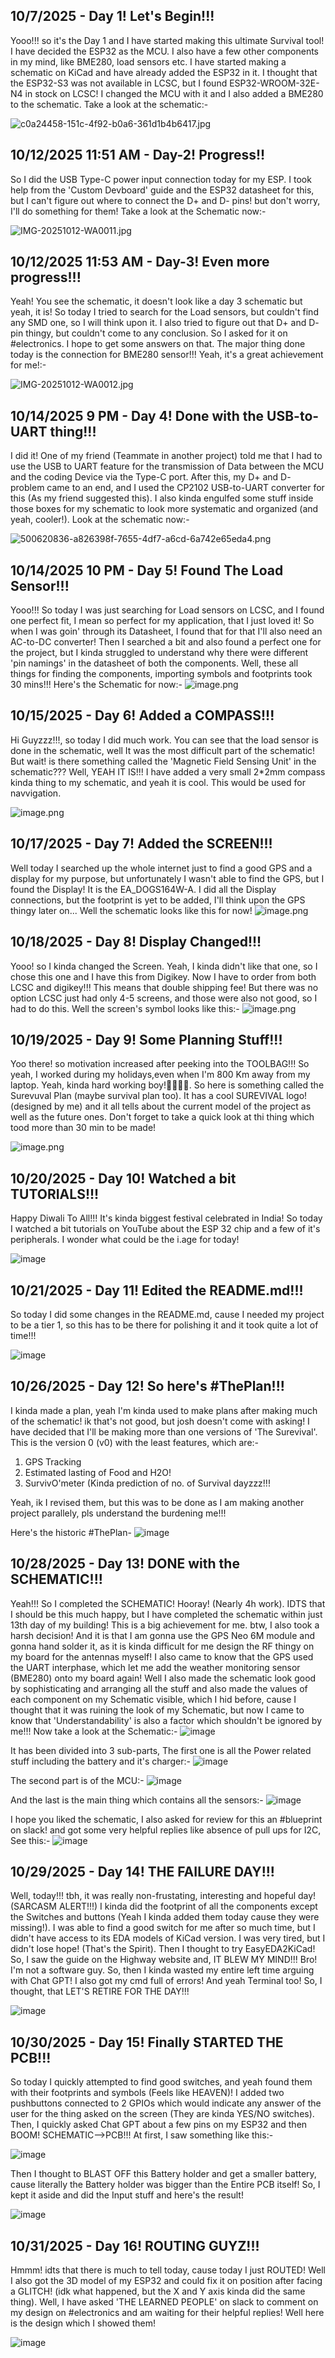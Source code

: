 <!--
  ===================    !!READ THIS NOTICE!!   ====================
  DO NOT edit this file manually. Your changes WILL BE OVERWRITTEN!
  This journal is auto generated and updated by Hack Club Blueprint.
  To edit this file, please edit your journal entries on Blueprint.
  ==================================================================
-->

## 10/7/2025 - Day 1! Let's Begin!!!  

Yooo!!! so it's the Day 1 and I have started making this ultimate Survival tool! I have decided the ESP32 as the MCU. I also have a few other components in my mind, like BME280, load sensors etc. I have started making a schematic on KiCad and have already added the ESP32 in it. I thought that the ESP32-S3 was not available in LCSC, but I found ESP32-WROOM-32E-N4 in stock on LCSC! I changed the MCU with it and I also added a BME280 to the schematic. Take a look at the schematic:-

![c0a24458-151c-4f92-b0a6-361d1b4b6417.jpg](https://blueprint.hackclub.com/user-attachments/blobs/proxy/eyJfcmFpbHMiOnsiZGF0YSI6OTI4LCJwdXIiOiJibG9iX2lkIn19--4cd800cfa603075731c0e6d7b87ae7111d46d0c5/c0a24458-151c-4f92-b0a6-361d1b4b6417.jpg)
  

## 10/12/2025 11:51 AM - Day-2! Progress!!  

So I did the USB Type-C power input connection today for my ESP. I took help from the 'Custom Devboard' guide and the ESP32 datasheet for this, but I can't figure out where to connect the D+ and D- pins! but don't worry, I'll do something for them! Take a look at the Schematic now:-


![IMG-20251012-WA0011.jpg](https://blueprint.hackclub.com/user-attachments/blobs/proxy/eyJfcmFpbHMiOnsiZGF0YSI6MTc2MiwicHVyIjoiYmxvYl9pZCJ9fQ==--6d48c73bcf384b597db7af23e77805cd13b2c67a/IMG-20251012-WA0011.jpg)
  

## 10/12/2025 11:53 AM - Day-3! Even more progress!!!  

Yeah! You see the schematic, it doesn't look like a day 3 schematic but yeah, it is! So today I tried to search for the Load sensors, but couldn't find any SMD one, so I will think upon it. I also tried to figure out that D+ and D- pin thingy, but couldn't come to any conclusion. So I asked for it on #electronics. I hope to get some answers on that. The major thing done today is the connection for BME280 sensor!!! Yeah, it's a great achievement for me!:-

![IMG-20251012-WA0012.jpg](https://blueprint.hackclub.com/user-attachments/blobs/proxy/eyJfcmFpbHMiOnsiZGF0YSI6MTc2MywicHVyIjoiYmxvYl9pZCJ9fQ==--6efa2e2257b4dfdbeb3cbd51ef222915574f9716/IMG-20251012-WA0012.jpg)

  

## 10/14/2025 9 PM - Day 4! Done with the USB-to-UART thing!!!  

I did it! One of my friend (Teammate in another project) told me that I had to use the USB to UART feature for the transmission of Data between the MCU and the coding Device via the Type-C port. After this, my D+ and D- problem came to an end, and I used the CP2102 USB-to-UART converter for this (As my friend suggested this). I also kinda engulfed some stuff inside those boxes for my schematic to look more systematic and organized (and yeah, cooler!). Look at the schematic now:- 

![500620836-a826398f-7655-4df7-a6cd-6a742e65eda4.png](https://blueprint.hackclub.com/user-attachments/blobs/proxy/eyJfcmFpbHMiOnsiZGF0YSI6MjIwNCwicHVyIjoiYmxvYl9pZCJ9fQ==--3dbc1d686da76218a2b73cf8e9bc95e21d4b0235/500620836-a826398f-7655-4df7-a6cd-6a742e65eda4.png)
  

## 10/14/2025 10 PM - Day 5! Found The Load Sensor!!!  

Yooo!!! So today I was just searching for Load sensors on LCSC, and I found one perfect fit, I mean so perfect for my application, that I just loved it! So when I was goin' through its Datasheet, I found that for that I'll also need an AC-to-DC converter! Then I searched a bit and also found a perfect one for the project, but I kinda struggled to understand why there were different 'pin namings' in the datasheet of both the components. Well, these all things for finding the components, importing symbols and footprints took 30 mins!!! Here's the Schematic for now:-
![image.png](//hc-cdn.hel1.your-objectstorage.com/s/v3/ab6c6c994a11511a03240b4e82923cd2f86be3ee_screenshot_2025-10-14_215939.png)
  

## 10/15/2025 - Day 6! Added a COMPASS!!!  

Hi Guyzzz!!!, so today I did much work. You can see that the load sensor is done in the schematic, well It was the most difficult part of the schematic! But wait! is there something called the 'Magnetic Field Sensing Unit' in the schematic??? Well, YEAH IT IS!!! I have added a very small 2*2mm compass kinda thing to my schematic, and yeah it is cool. This would be used for navvigation.

![image.png](//hc-cdn.hel1.your-objectstorage.com/s/v3/6bcc84866bcb77442a67ac3852ba5b5f64eeaaed_image.png)
  

## 10/17/2025 - Day 7! Added the SCREEN!!!  

Well today I searched up the whole internet just to find a good GPS and a display for my purpose, but unfortunately I wasn't able to find the GPS, but I found the Display! It is the EA_DOGS164W-A. I did all the Display connections, but the footprint is yet to be added, I'll think upon the GPS thingy later on... Well the schematic looks like this for now!
![image.png](//hc-cdn.hel1.your-objectstorage.com/s/v3/de8a1415bf3b56020f5001308aa6e438b8373d42_screenshot_2025-10-17_232123.png)  

## 10/18/2025 - Day 8! Display Changed!!!  

Yooo! so I kinda changed the Screen. Yeah, I kinda didn't like that one, so I chose this one and I have this from Digikey. Now I have to order from both LCSC and digikey!!! This means that double shipping fee! But there was no option LCSC just had only 4-5 screens, and those were also not good, so I had to do this. Well the screen's symbol looks like this:-
![image.png](//hc-cdn.hel1.your-objectstorage.com/s/v3/9c629d21daf00a14c840a8dda2de190e2534f052_screenshot_2025-10-18_145207.png)
  

## 10/19/2025 - Day 9! Some Planning Stuff!!!  

Yoo there! so motivation increased after peeking into the TOOLBAG!!! So yeah, I worked during my holidays,even when I'm 800 Km away from my laptop. Yeah, kinda hard working boy!👷‍♂️👷‍♂️. So here is something called the Surevuval Plan (maybe survival plan too). It has a cool SUREVIVAL logo! (designed by me) and it all tells about the current model of the project as well as the future ones. Don't forget to take a quick look at thi thing which tood more than 30 min to be made!

![image.png](//hc-cdn.hel1.your-objectstorage.com/s/v3/ece2b9c9a192850b3b201dd8bbc240aa7b9396f0_20251019_165718.jpg)  

## 10/20/2025 - Day 10! Watched a bit TUTORIALS!!!  

Happy Diwali To All!!! It's kinda biggest festival celebrated in India! So today I watched a bit tutorials on YouTube about the ESP 32 chip and a few of it's peripherals. I wonder what could be the i.age for today!

![image](//hc-cdn.hel1.your-objectstorage.com/s/v3/85367e6b5a875c0a2d6495107857e2c70424e337_caa3cad3e9bb986796f547e0309e8024.jpg)  

## 10/21/2025 - Day 11! Edited the README.md!!!  

So today I did some changes in the README.md, cause I needed my project to be a tier 1, so this has to be there for polishing it and it took quite a lot of time!!!

![image](//hc-cdn.hel1.your-objectstorage.com/s/v3/5e010132747b241b61084c1cf892efc85e5b26eb_sc.jpeg)  

## 10/26/2025 - Day 12! So here's #ThePlan!!!  

I kinda made a plan, yeah I'm kinda used to make plans after making much of the schematic! ik that's not good, but josh doesn't come with asking! I have decided that I'll be making more than one versions of 'The Surevival'. This is the version 0 (v0) with the least features, which are:-

1) GPS Tracking
2) Estimated lasting of Food and H2O!
3) SurvivO'meter (Kinda prediction of no. of Survival dayzzz!!!

Yeah, ik I revised them, but this was to be done as I am making another project parallely, pls understand the burdening me!!!

Here's the historic #ThePlan-
![image](//hc-cdn.hel1.your-objectstorage.com/s/v3/525b4bc19e8b9c155f251b6909e72a6711eca4ac_sc.jpeg)  

## 10/28/2025 - Day 13! DONE with the SCHEMATIC!!!  

Yeah!!! So I completed the SCHEMATIC! Hooray! (Nearly 4h work). IDTS that I should be this much happy, but I have completed the schematic within just 13th day of my building! This is a big achievement for me. btw, I also took a harsh decision! And it is that I am gonna use the GPS Neo 6M module and gonna hand solder it, as it is kinda difficult for me design the RF thingy on my board for the antennas myself! I also came to know that the GPS used the UART interphase, which let me add the weather monitoring sensor (BME280) onto my board again! Well I also made the schematic look good by sophisticating and arranging all the stuff and also made the values of each component on my Schematic visible, which I hid before, cause I thought that it was ruining the look of my Schematic, but now I came to know that 'Understandability' is also a factor which shouldn't be ignored by me!!! Now take a look at the Schematic:-
![image](//hc-cdn.hel1.your-objectstorage.com/s/v3/c71de515c4606fae2b42ab9a1fd580b86878bc5d_image.png)


It has been divided into 3 sub-parts, The first one is all the Power related stuff including the battery and it's charger:-
![image](//hc-cdn.hel1.your-objectstorage.com/s/v3/f0a4fb21f6c1e59955443a5fc74bbed5b4894cb7_screenshot_2025-10-28_181624.png)


The second part is of the MCU:-
![image](//hc-cdn.hel1.your-objectstorage.com/s/v3/f9f115c303f1eb8b521d512703409dbadf30b689_screenshot_2025-10-28_181846.png)


And the last is the main thing which contains all the sensors:-
![image](//hc-cdn.hel1.your-objectstorage.com/s/v3/96cf56c343eeec4c468cd494c26d5513ed31db20_screenshot_2025-10-28_182106.png)


I hope you liked the schematic, I also asked for review for this an #blueprint on slack! and got some very helpful replies like absence of pull ups for I2C, See this:-
![image](//hc-cdn.hel1.your-objectstorage.com/s/v3/b3e2d03d7c3e007232790dcbe210e23c6048fbcd_image.png)

  

## 10/29/2025 - Day 14! THE FAILURE DAY!!!  

Well, today!!! tbh, it was really non-frustating, interesting and hopeful day! (SARCASM ALERT!!!) I kinda did the footprint of all the components except the Switches and buttons (Yeah I kinda added them today cause they were missing!). I was able to find a good switch for me after so much time, but I didn't have access to its EDA models of KiCad version. I was very tired, but I didn't lose hope! (That's the Spirit). Then I thought to try EasyEDA2KiCad! So, I saw the guide on the Highway website and, IT BLEW MY MIND!!! Bro! I'm not a software guy. So, then I kinda wasted my entire left time arguing with Chat GPT! I also got my cmd full of errors! And yeah Terminal too! So, I thought, that LET'S RETIRE FOR THE DAY!!!

![image](//hc-cdn.hel1.your-objectstorage.com/s/v3/dc79079cbbabc98ea0e0b3eb486e07876c7fcbb4_screenshot_2025-10-29_232848.png)  

## 10/30/2025 - Day 15! Finally STARTED THE PCB!!!  

So today I quickly attempted to find good switches, and yeah found them with their footprints and symbols (Feels like HEAVEN)! I added two pushbuttons connected to 2 GPIOs which would indicate any answer of the user for the thing asked on the screen (They are kinda YES/NO switches). Then, I quickly asked Chat GPT about a few pins on my ESP32 and then BOOM! SCHEMATIC-->PCB!!! At first, I saw something like this:-

![image](//hc-cdn.hel1.your-objectstorage.com/s/v3/179c53603d476a1189f068de6bf9dac3ae1bb563_screenshot_2025-10-30_173352.png)

Then I thought to BLAST OFF this Battery holder and get a smaller battery, cause literally the Battery holder was bigger than the Entire PCB itself! So, I kept it aside and did the Input stuff and here's the result!

![image](//hc-cdn.hel1.your-objectstorage.com/s/v3/fac483eb76e254c9bdbd9db7960f25f6c8f97911_screenshot_2025-10-30_180113.png)  

## 10/31/2025 - Day 16! ROUTING GUYZ!!!  

Hmmm! idts that there is much to tell today, cause today I just ROUTED! Well I also got the 3D model of my ESP32 and could fix it on position after facing a GLITCH! (idk what happened, but the X and Y axis kinda did the same thing). Well, I have asked 'THE LEARNED PEOPLE' on slack to comment on my design on #electronics and am waiting for their helpful replies! Well here is the design which I showed them!

![image](//hc-cdn.hel1.your-objectstorage.com/s/v3/59852353c0d50b8245c396b5893ee829c47d289c_image.png)  

